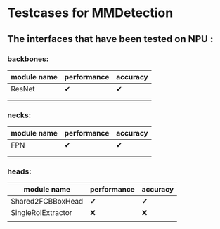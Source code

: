 # Testcases for MMDetection

## The interfaces that have been tested on NPU :

### backbones:

| module name   | performance | accuracy |
|--------| ----------- | -------- |
| ResNet | ✔           | ✔       |
|        |             |          |
|        |             |          |

### necks:

| module name   | performance | accuracy |
| ------------------ | ----------- | -------- |
| FPN | ✔           | ✔       |
|                    |             |          |
|                    |             |          |

### heads:

| module name        | performance | accuracy |
|--------------------| ----------- | -------- |
| Shared2FCBBoxHead  | ✔           | ✔       |
| SingleRoIExtractor | ❌          | ❌       |
|                    |             |          |
